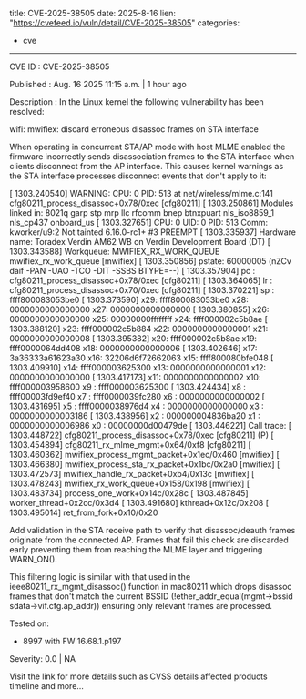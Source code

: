  
title: CVE-2025-38505
date: 2025-8-16
lien: "https://cvefeed.io/vuln/detail/CVE-2025-38505"
categories:
  - cve
---

CVE ID : CVE-2025-38505

Published :  Aug. 16
2025
11:15 a.m. | 1 hour ago

Description : In the Linux kernel
the following vulnerability has been resolved:

wifi: mwifiex: discard erroneous disassoc frames on STA interface

When operating in concurrent STA/AP mode with host MLME enabled
the firmware incorrectly sends disassociation frames to the STA
interface when clients disconnect from the AP interface.
This causes kernel warnings as the STA interface processes
disconnect events that don't apply to it:

[ 1303.240540] WARNING: CPU: 0 PID: 513 at net/wireless/mlme.c:141 cfg80211_process_disassoc+0x78/0xec [cfg80211]
[ 1303.250861] Modules linked in: 8021q garp stp mrp llc rfcomm bnep btnxpuart nls_iso8859_1 nls_cp437 onboard_us
[ 1303.327651] CPU: 0 UID: 0 PID: 513 Comm: kworker/u9:2 Not tainted 6.16.0-rc1+ #3 PREEMPT
[ 1303.335937] Hardware name: Toradex Verdin AM62 WB on Verdin Development Board (DT)
[ 1303.343588] Workqueue: MWIFIEX_RX_WORK_QUEUE mwifiex_rx_work_queue [mwifiex]
[ 1303.350856] pstate: 60000005 (nZCv daif -PAN -UAO -TCO -DIT -SSBS BTYPE=--)
[ 1303.357904] pc : cfg80211_process_disassoc+0x78/0xec [cfg80211]
[ 1303.364065] lr : cfg80211_process_disassoc+0x70/0xec [cfg80211]
[ 1303.370221] sp : ffff800083053be0
[ 1303.373590] x29: ffff800083053be0 x28: 0000000000000000 x27: 0000000000000000
[ 1303.380855] x26: 0000000000000000 x25: 00000000ffffffff x24: ffff000002c5b8ae
[ 1303.388120] x23: ffff000002c5b884 x22: 0000000000000001 x21: 0000000000000008
[ 1303.395382] x20: ffff000002c5b8ae x19: ffff0000064dd408 x18: 0000000000000006
[ 1303.402646] x17: 3a36333a61623a30 x16: 32206d6f72662063 x15: ffff800080bfe048
[ 1303.409910] x14: ffff000003625300 x13: 0000000000000001 x12: 0000000000000000
[ 1303.417173] x11: 0000000000000002 x10: ffff000003958600 x9 : ffff000003625300
[ 1303.424434] x8 : ffff00003fd9ef40 x7 : ffff0000039fc280 x6 : 0000000000000002
[ 1303.431695] x5 : ffff0000038976d4 x4 : 0000000000000000 x3 : 0000000000003186
[ 1303.438956] x2 : 000000004836ba20 x1 : 0000000000006986 x0 : 00000000d00479de
[ 1303.446221] Call trace:
[ 1303.448722]  cfg80211_process_disassoc+0x78/0xec [cfg80211] (P)
[ 1303.454894]  cfg80211_rx_mlme_mgmt+0x64/0xf8 [cfg80211]
[ 1303.460362]  mwifiex_process_mgmt_packet+0x1ec/0x460 [mwifiex]
[ 1303.466380]  mwifiex_process_sta_rx_packet+0x1bc/0x2a0 [mwifiex]
[ 1303.472573]  mwifiex_handle_rx_packet+0xb4/0x13c [mwifiex]
[ 1303.478243]  mwifiex_rx_work_queue+0x158/0x198 [mwifiex]
[ 1303.483734]  process_one_work+0x14c/0x28c
[ 1303.487845]  worker_thread+0x2cc/0x3d4
[ 1303.491680]  kthread+0x12c/0x208
[ 1303.495014]  ret_from_fork+0x10/0x20

Add validation in the STA receive path to verify that disassoc/deauth
frames originate from the connected AP. Frames that fail this check
are discarded early
preventing them from reaching the MLME layer and
triggering WARN_ON().

This filtering logic is similar with that used in the
ieee80211_rx_mgmt_disassoc() function in mac80211
which drops
disassoc frames that don't match the current BSSID
(!ether_addr_equal(mgmt->bssid
sdata->vif.cfg.ap_addr))
ensuring
only relevant frames are processed.

Tested on:
- 8997 with FW 16.68.1.p197

Severity: 0.0 | NA

Visit the link for more details
such as CVSS details
affected products
timeline
and more...
